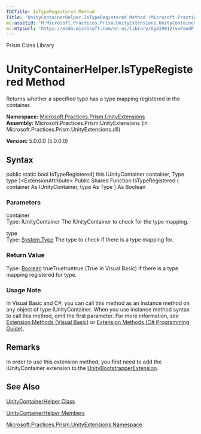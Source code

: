 ```yaml
---
TOCTitle: IsTypeRegistered Method
Title: 'UnityContainerHelper.IsTypeRegistered Method (Microsoft.Practices.Prism.UnityExtensions)'
ms:assetid: 'M:Microsoft.Practices.Prism.UnityExtensions.UnityContainerHelper.IsTypeRegistered(Microsoft.Practices.Unity.IUnityContainer,System.Type)'
ms:mtpsurl: 'https://msdn.microsoft.com/en-us/library/Gg419012(v=PandP.50)'
---
```


Prism Class Library

UnityContainerHelper.IsTypeRegistered Method
================================================

Returns whether a specified type has a type mapping registered in the container.

**Namespace:** [Microsoft.Practices.Prism.UnityExtensions](https://msdn.microsoft.com/library/microsoft.practices.prism.unityextensions)
**Assembly:** Microsoft.Practices.Prism.UnityExtensions (in Microsoft.Practices.Prism.UnityExtensions.dll)

**Version:** 5.0.0.0 (5.0.0.0)

## Syntax


public static bool IsTypeRegistered( this IUnityContainer container, Type type )&lt;ExtensionAttribute&gt; Public Shared Function IsTypeRegistered ( container As IUnityContainer, type As Type ) As Boolean

### Parameters

container  
Type: IUnityContainer
The IUnityContainer to check for the type mapping.

type  
Type: [System.Type](http://msdn.microsoft.com/en-us/library/42892f65)
The type to check if there is a type mapping for.

### Return Value

Type: [Boolean](http://msdn.microsoft.com/en-us/library/a28wyd50)
trueTruetruetrue (True in Visual Basic) if there is a type mapping registered for type.
### Usage Note

In Visual Basic and C\#, you can call this method as an instance method on any object of type IUnityContainer. When you use instance method syntax to call this method, omit the first parameter. For more information, see [Extension Methods (Visual Basic)](http://msdn.microsoft.com/en-us/library/bb384936.aspx) or [Extension Methods (C\# Programming Guide)](http://msdn.microsoft.com/en-us/library/bb383977.aspx).

Remarks
-------

<span id="remarksToggle"></span>In order to use this extension method, you first need to add the IUnityContainer extension to the [UnityBootstrapperExtension](https://msdn.microsoft.com/library/microsoft.practices.prism.unityextensions.unitybootstrapperextension).

See Also
--------


[UnityContainerHelper Class](https://msdn.microsoft.com/library/microsoft.practices.prism.unityextensions.unitycontainerhelper)

[UnityContainerHelper Members](https://msdn.microsoft.com/allmembers.t:microsoft.practices.prism.unityextensions.unitycontainerhelper)

[Microsoft.Practices.Prism.UnityExtensions Namespace](https://msdn.microsoft.com/library/microsoft.practices.prism.unityextensions)
